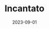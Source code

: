 ---
title: "Incantato"
excerpt: "Meaning, ___enchanted___."
gallery_name: "dolomites/incantato"
date: 2023-09-01
tags:
  - 🏔️Alps
  - 🚤Lake
  - 🍝Italy
  - 🥾Hiking
header:
  overlay_image: cover/dolomites/Incantato-3v1.jpg
---